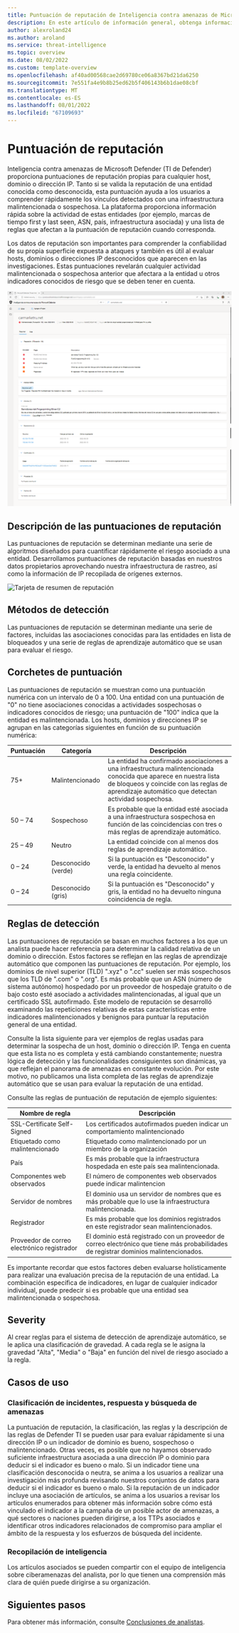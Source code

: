 ```yaml
---
title: Puntuación de reputación de Inteligencia contra amenazas de Microsoft Defender (Defender TI)
description: En este artículo de información general, obtenga información sobre la característica de puntuación de reputación de Inteligencia contra amenazas de Microsoft Defender (Defender TI).
author: alexroland24
ms.author: aroland
ms.service: threat-intelligence
ms.topic: overview
ms.date: 08/02/2022
ms.custom: template-overview
ms.openlocfilehash: af40ad00568cae2d69780ce06a8367bd21da6250
ms.sourcegitcommit: 7e551fa4e9b8b25ed62b5f406143b6b1dae08cbf
ms.translationtype: MT
ms.contentlocale: es-ES
ms.lasthandoff: 08/01/2022
ms.locfileid: "67109693"
---
```

# <a name="reputation-scoring"></a>Puntuación de reputación

Inteligencia contra amenazas de Microsoft Defender (TI de Defender) proporciona puntuaciones de reputación propias para cualquier host, dominio o dirección IP. Tanto si se valida la reputación de una entidad conocida como desconocida, esta puntuación ayuda a los usuarios a comprender rápidamente los vínculos detectados con una infraestructura malintencionada o sospechosa. La plataforma proporciona información rápida sobre la actividad de estas entidades (por ejemplo, marcas de tiempo first y last seen, ASN, país, infraestructura asociada) y una lista de reglas que afectan a la puntuación de reputación cuando corresponda.

Los datos de reputación son importantes para comprender la confiabilidad de su propia superficie expuesta a ataques y también es útil al evaluar hosts, dominios o direcciones IP desconocidos que aparecen en las investigaciones. Estas puntuaciones revelarán cualquier actividad malintencionada o sospechosa anterior que afectara a la entidad u otros indicadores conocidos de riesgo que se deben tener en cuenta.

![Captura de pantalla de Reputation Edge](media/reputationEdgeScreenshot.png)
## <a name="understanding-reputation-scores"></a>Descripción de las puntuaciones de reputación

Las puntuaciones de reputación se determinan mediante una serie de algoritmos diseñados para cuantificar rápidamente el riesgo asociado a una entidad. Desarrollamos puntuaciones de reputación basadas en nuestros datos propietarios aprovechando nuestra infraestructura de rastreo, así como la información de IP recopilada de orígenes externos.

![Tarjeta de resumen de reputación](media/reputationSummaryCard.png)

## <a name="detection-methods"></a>Métodos de detección
Las puntuaciones de reputación se determinan mediante una serie de factores, incluidas las asociaciones conocidas para las entidades en lista de bloqueados y una serie de reglas de aprendizaje automático que se usan para evaluar el riesgo.

## <a name="scoring-brackets"></a>Corchetes de puntuación
Las puntuaciones de reputación se muestran como una puntuación numérica con un intervalo de 0 a 100. Una entidad con una puntuación de "0" no tiene asociaciones conocidas a actividades sospechosas o indicadores conocidos de riesgo; una puntuación de "100" indica que la entidad es malintencionada. Los hosts, dominios y direcciones IP se agrupan en las categorías siguientes en función de su puntuación numérica:

|     Puntuación             |     Categoría              |     Descripción                                                                                                                                                                          |
|-----------------------|---------------------------|------------------------------------------------------------------------------------------------------------------------------------------------------------------------------------------|
|     75+               |     Malintencionado             |     La entidad ha confirmado asociaciones a una infraestructura malintencionada conocida que aparece en nuestra lista de bloqueos y coincide con las reglas de aprendizaje automático que detectan actividad sospechosa.      |
|     50   – 74         |     Sospechoso            |     Es probable que la entidad esté asociada a una infraestructura sospechosa en función de las coincidencias con tres o más reglas de aprendizaje automático.                                                           |
|     25   – 49         |     Neutro               |     La entidad coincide con al menos dos reglas de aprendizaje automático.                                                                                                                            |
|     0   – 24          |     Desconocido (verde)     |     Si la puntuación es "Desconocido" y verde, la entidad ha devuelto al menos una regla coincidente.                                                                                          |
|     0   – 24          |     Desconocido (gris)      |     Si la puntuación es "Desconocido" y gris, la entidad no ha devuelto ninguna coincidencia de regla.                                                                                                |  

## <a name="detection-rules"></a>Reglas de detección

Las puntuaciones de reputación se basan en muchos factores a los que un analista puede hacer referencia para determinar la calidad relativa de un dominio o dirección. Estos factores se reflejan en las reglas de aprendizaje automático que componen las puntuaciones de reputación. Por ejemplo, los dominios de nivel superior (TLD) ".xyz" o ".cc" suelen ser más sospechosos que los TLD de ".com" o ".org". Es más probable que un ASN (número de sistema autónomo) hospedado por un proveedor de hospedaje gratuito o de bajo costo esté asociado a actividades malintencionadas, al igual que un certificado SSL autofirmado. Este modelo de reputación se desarrolló examinando las repeticiones relativas de estas características entre indicadores malintencionados y benignos para puntuar la reputación general de una entidad.

Consulte la lista siguiente para ver ejemplos de reglas usadas para determinar la sospecha de un host, dominio o dirección IP. Tenga en cuenta que esta lista no es completa y está cambiando constantemente; nuestra lógica de detección y las funcionalidades consiguientes son dinámicas, ya que reflejan el panorama de amenazas en constante evolución. Por este motivo, no publicamos una lista completa de las reglas de aprendizaje automático que se usan para evaluar la reputación de una entidad.

Consulte las reglas de puntuación de reputación de ejemplo siguientes:

|     Nombre de regla                    |     Descripción                                                                                        |
|------------------------------------|--------------------------------------------------------------------------------------------------------|
|     SSL-Certificate Self-Signed    |     Los certificados autofirmados pueden indicar un comportamiento malintencionado                                         |
|     Etiquetado como malintencionado            |     Etiquetado como malintencionado por un miembro de la organización                                         |
|     País                        |     Es más probable que la infraestructura hospedada en este país sea malintencionada.                             |
|     Componentes web observados        |     El número de componentes web observados puede indicar malintencion                                 |
|     Servidor de nombres                    |     El dominio usa un servidor de nombres que es más probable que lo use la infraestructura malintencionada.         |
|     Registrador                      |     Es más probable que los dominios registrados en este registrador sean malintencionados.                           |
|     Proveedor de correo electrónico registrador      |     El dominio está registrado con un proveedor de correo electrónico que tiene más probabilidades de registrar dominios malintencionados.    |

Es importante recordar que estos factores deben evaluarse holísticamente para realizar una evaluación precisa de la reputación de una entidad. La combinación específica de indicadores, en lugar de cualquier indicador individual, puede predecir si es probable que una entidad sea malintencionada o sospechosa.

## <a name="severity"></a>Severity

Al crear reglas para el sistema de detección de aprendizaje automático, se le aplica una clasificación de gravedad. A cada regla se le asigna la gravedad "Alta", "Media" o "Baja" en función del nivel de riesgo asociado a la regla.

## <a name="use-cases"></a>Casos de uso

### <a name="incident-triage-response-and-threat-hunting"></a>Clasificación de incidentes, respuesta y búsqueda de amenazas
La puntuación de reputación, la clasificación, las reglas y la descripción de las reglas de Defender TI se pueden usar para evaluar rápidamente si una dirección IP o un indicador de dominio es bueno, sospechoso o malintencionado. Otras veces, es posible que no hayamos observado suficiente infraestructura asociada a una dirección IP o dominio para deducir si el indicador es bueno o malo. Si un indicador tiene una clasificación desconocida o neutra, se anima a los usuarios a realizar una investigación más profunda revisando nuestros conjuntos de datos para deducir si el indicador es bueno o malo. Si la reputación de un indicador incluye una asociación de artículos, se anima a los usuarios a revisar los artículos enumerados para obtener más información sobre cómo está vinculado el indicador a la campaña de un posible actor de amenazas, a qué sectores o naciones pueden dirigirse, a los TTPs asociados e identificar otros indicadores relacionados de compromiso para ampliar el ámbito de la respuesta y los esfuerzos de búsqueda del incidente.

### <a name="intelligence-gathering"></a>Recopilación de inteligencia

Los artículos asociados se pueden compartir con el equipo de inteligencia sobre ciberamenazas del analista, por lo que tienen una comprensión más clara de quién puede dirigirse a su organización.

## <a name="next-steps"></a>Siguientes pasos
Para obtener más información, consulte [Conclusiones de analistas](analyst-insights.md).